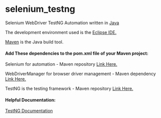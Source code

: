 # selenium_testng
Selenium WebDriver TestNG Automation written in [Java](https://www.openlogic.com/openjdk-downloads)

The development environment used is the [Eclipse IDE.](https://www.eclipse.org/downloads/)

[Maven](https://maven.apache.org/download.cgi) is the Java build tool.

#### Add These dependencies to the pom.xml file of your Maven project:
Selenium for automation - Maven repository [Link Here.](https://mvnrepository.com/artifact/org.seleniumhq.selenium/selenium-java)

WebDriverManager for browser driver management - Maven dependency [Link Here.](https://bonigarcia.dev/webdrivermanager/)

TestNG is the testing framework - Maven repository [Link Here.](https://mvnrepository.com/artifact/org.testng/testng)

#### Helpful Documentation:
[TestNG Documentation](https://testng.org/doc/documentation-main.html)
